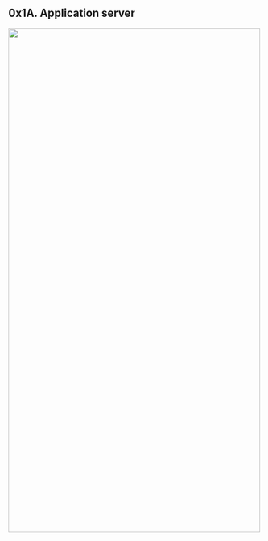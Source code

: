 ## 0x1A. Application server

<image src="https://github.com/Stellanwae/alx-system_engineering-devops/assets/99267699/92ce9eee-cb25-40f4-a4de-0c6cbc21cd69" width="500" height="1000">
